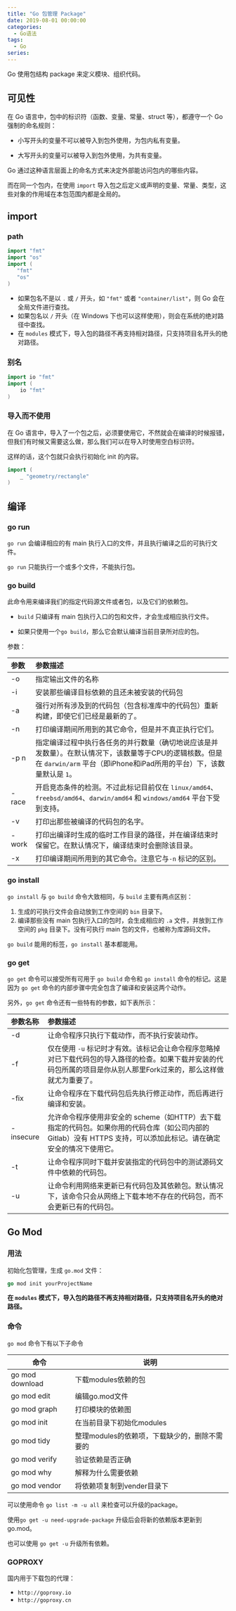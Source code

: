 ```yaml
---
title: "Go 包管理 Package"
date: 2019-08-01 00:00:00
categories:
  - Go语法
tags:
  - Go
series:
---
```


Go 使用包结构 package 来定义模块、组织代码。

<!--more-->

## 可见性

在 Go 语言中，包中的标识符（函数、变量、常量、struct 等），都遵守一个 Go 强制的命名规则：

- 小写开头的变量不可以被导入到包外使用，为包内私有变量。

- 大写开头的变量可以被导入到包外使用，为共有变量。

Go 通过这种语言层面上的命名方式来决定外部能访问包内的哪些内容。

而在同一个包内，在使用 `import` 导入包之后定义或声明的变量、常量、类型，这些对象的作用域在本包范围内都是全局的。

## import

### path

```go
import "fmt"
import "os"
import (
   "fmt"
   "os"
)
```

- 如果包名不是以 `.` 或 `/` 开头，如 `"fmt"` 或者 `"container/list"`，则 Go 会在全局文件进行查找。
- 如果包名以 `/` 开头（在 Windows 下也可以这样使用），则会在系统的绝对路径中查找。
- 在 `modules` 模式下，导入包的路径不再支持相对路径，只支持项目名开头的绝对路径。

### 别名

```go
import io "fmt" 
import (
    io "fmt"
)
```

### 导入而不使用

在 Go 语言中，导入了一个包之后，必须要使用它，不然就会在编译的时候报错，但我们有时候又需要这么做，那么我们可以在导入时使用空白标识符。

这样的话，这个包就只会执行初始化 init 的内容。

```go
import (
    _ "geometry/rectangle" 
)
```

## 编译

### go run

`go run` 会编译相应的有 main 执行入口的文件，并且执行编译之后的可执行文件。

`go run` 只能执行一个或多个文件，不能执行包。

### go build

此命令用来编译我们的指定代码源文件或者包，以及它们的依赖包。

- `build` 只编译有 main 包执行入口的包和文件，才会生成相应执行文件。

- 如果只使用一个`go build`，那么它会默认编译当前目录所对应的包。

参数：

| 参数  | 参数描述                                                     |
| :---- | :----------------------------------------------------------- |
| -o    | 指定输出文件的名称                                           |
| -i    | 安装那些编译目标依赖的且还未被安装的代码包                   |
| -a    | 强行对所有涉及到的代码包（包含标准库中的代码包）重新构建，即使它们已经是最新的了。 |
| -n    | 打印编译期间所用到的其它命令，但是并不真正执行它们。         |
| -p n  | 指定编译过程中执行各任务的并行数量（确切地说应该是并发数量）。在默认情况下，该数量等于CPU的逻辑核数。但是在 `darwin/arm` 平台（即iPhone和iPad所用的平台）下，该数量默认是 `1`。 |
| -race | 开启竞态条件的检测。不过此标记目前仅在 `linux/amd64`、`freebsd/amd64`、`darwin/amd64` 和 `windows/amd64` 平台下受到支持。 |
| -v    | 打印出那些被编译的代码包的名字。                             |
| -work | 打印出编译时生成的临时工作目录的路径，并在编译结束时保留它。在默认情况下，编译结束时会删除该目录。 |
| -x    | 打印编译期间所用到的其它命令。注意它与`-n` 标记的区别。      |

### go install

`go install` 与 `go build` 命令大致相同，与 `build` 主要有两点区别：

1. 生成的可执行文件会自动放到工作空间的 `bin` 目录下。
2. 编译那些没有 main 包执行入口的包时，会生成相应的 `.a` 文件，并放到工作空间的 `pkg` 目录下。没有可执行 main 包的文件，也被称为库源码文件。

`go build` 能用的标签，`go install` 基本都能用。

### go get

`go get` 命令可以接受所有可用于 `go build` 命令和 `go install` 命令的标记。这是因为 `go get` 命令的内部步骤中完全包含了编译和安装这两个动作。

另外，`go get` 命令还有一些特有的参数，如下表所示：

| 参数名称  | 参数描述                                                     |
| :-------- | :----------------------------------------------------------- |
| -d        | 让命令程序只执行下载动作，而不执行安装动作。                 |
| -f        | 仅在使用 `-u` 标记时才有效。该标记会让命令程序忽略掉对已下载代码包的导入路径的检查。如果下载并安装的代码包所属的项目是你从别人那里Fork过来的，那么这样做就尤为重要了。 |
| -fix      | 让命令程序在下载代码包后先执行修正动作，而后再进行编译和安装。 |
| -insecure | 允许命令程序使用非安全的 scheme（如HTTP）去下载指定的代码包。如果你用的代码仓库（如公司内部的Gitlab）没有 HTTPS 支持，可以添加此标记。请在确定安全的情况下使用它。 |
| -t        | 让命令程序同时下载并安装指定的代码包中的测试源码文件中依赖的代码包。 |
| -u        | 让命令利用网络来更新已有代码包及其依赖包。默认情况下，该命令只会从网络上下载本地不存在的代码包，而不会更新已有的代码包。 |

## Go Mod

### 用法

初始化包管理，生成 `go.mod` 文件：

```go
go mod init yourProjectName
```

**在 `modules` 模式下，导入包的路径不再支持相对路径，只支持项目名开头的绝对路径。**

### 命令

`go mod` 命令下有以下子命令

| 命令            | 说明                                          |
| --------------- | --------------------------------------------- |
| go mod download | 下载modules依赖的包                           |
| go mod edit     | 编辑go.mod文件                                |
| go mod graph    | 打印模块的依赖图                              |
| go mod init     | 在当前目录下初始化modules                     |
| go mod tidy     | 整理modules的依赖项，下载缺少的，删除不需要的 |
| go mod verify   | 验证依赖是否正确                              |
| go mod why      | 解释为什么需要依赖                            |
| go mod vendor   | 将依赖项复制到vender目录下                    |

可以使用命令 `go list -m -u all` 来检查可以升级的package。

使用`go get -u need-upgrade-package` 升级后会将新的依赖版本更新到 go.mod。

也可以使用 `go get -u` 升级所有依赖。

### GOPROXY

国内用于下载包的代理：

- `http://goproxy.io`
- `http://goproxy.cn`